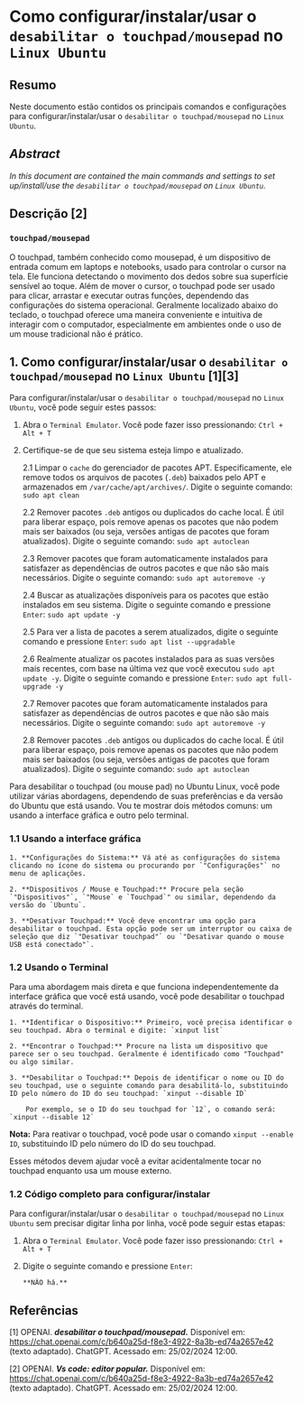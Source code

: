 # Como configurar/instalar/usar o `desabilitar o touchpad/mousepad` no `Linux Ubuntu`

## Resumo

Neste documento estão contidos os principais comandos e configurações para configurar/instalar/usar o `desabilitar o touchpad/mousepad` no `Linux Ubuntu`.

## _Abstract_

_In this document are contained the main commands and settings to set up/install/use the `desabilitar o touchpad/mousepad` on `Linux Ubuntu`._


## Descrição [2]

### `touchpad/mousepad`

O touchpad, também conhecido como mousepad, é um dispositivo de entrada comum em laptops e notebooks, usado para controlar o cursor na tela. Ele funciona detectando o movimento dos dedos sobre sua superfície sensível ao toque. Além de mover o cursor, o touchpad pode ser usado para clicar, arrastar e executar outras funções, dependendo das configurações do sistema operacional. Geralmente localizado abaixo do teclado, o touchpad oferece uma maneira conveniente e intuitiva de interagir com o computador, especialmente em ambientes onde o uso de um mouse tradicional não é prático.


## 1. Como configurar/instalar/usar o `desabilitar o touchpad/mousepad` no `Linux Ubuntu` [1][3]

Para configurar/instalar/usar o `desabilitar o touchpad/mousepad` no `Linux Ubuntu`, você pode seguir estes passos:

1. Abra o `Terminal Emulator`. Você pode fazer isso pressionando: `Ctrl + Alt + T`    

2. Certifique-se de que seu sistema esteja limpo e atualizado.

    2.1 Limpar o `cache` do gerenciador de pacotes APT. Especificamente, ele remove todos os arquivos de pacotes (`.deb`) baixados pelo APT e armazenados em `/var/cache/apt/archives/`. Digite o seguinte comando: `sudo apt clean` 
    
    2.2 Remover pacotes `.deb` antigos ou duplicados do cache local. É útil para liberar espaço, pois remove apenas os pacotes que não podem mais ser baixados (ou seja, versões antigas de pacotes que foram atualizados). Digite o seguinte comando: `sudo apt autoclean`

    2.3 Remover pacotes que foram automaticamente instalados para satisfazer as dependências de outros pacotes e que não são mais necessários. Digite o seguinte comando: `sudo apt autoremove -y`

    2.4 Buscar as atualizações disponíveis para os pacotes que estão instalados em seu sistema. Digite o seguinte comando e pressione `Enter`: `sudo apt update -y`

    2.5 Para ver a lista de pacotes a serem atualizados, digite o seguinte comando e pressione `Enter`:  `sudo apt list --upgradable`

    2.6 Realmente atualizar os pacotes instalados para as suas versões mais recentes, com base na última vez que você executou `sudo apt update -y`. Digite o seguinte comando e pressione `Enter`: `sudo apt full-upgrade -y`

    2.7 Remover pacotes que foram automaticamente instalados para satisfazer as dependências de outros pacotes e que não são mais necessários. Digite o seguinte comando: `sudo apt autoremove -y`

    2.8 Remover pacotes `.deb` antigos ou duplicados do cache local. É útil para liberar espaço, pois remove apenas os pacotes que não podem mais ser baixados (ou seja, versões antigas de pacotes que foram atualizados). Digite o seguinte comando: `sudo apt autoclean`

Para desabilitar o touchpad (ou mouse pad) no Ubuntu Linux, você pode utilizar várias abordagens, dependendo de suas preferências e da versão do Ubuntu que está usando. Vou te mostrar dois métodos comuns: um usando a interface gráfica e outro pelo terminal.

### 1.1 **Usando a interface gráfica**

    1. **Configurações do Sistema:** Vá até as configurações do sistema clicando no ícone do sistema ou procurando por `"Configurações"` no menu de aplicações.
    
    2. **Dispositivos / Mouse e Touchpad:** Procure pela seção `"Dispositivos"`, `"Mouse` e `Touchpad`" ou similar, dependendo da versão do `Ubuntu`.
    
    3. **Desativar Touchpad:** Você deve encontrar uma opção para desabilitar o touchpad. Esta opção pode ser um interruptor ou caixa de seleção que diz `"Desativar touchpad"` ou `"Desativar quando o mouse USB está conectado"`.

### 1.2 Usando o Terminal

Para uma abordagem mais direta e que funciona independentemente da interface gráfica que você está usando, você pode desabilitar o touchpad através do terminal.

    1. **Identificar o Dispositivo:** Primeiro, você precisa identificar o seu touchpad. Abra o terminal e digite: `xinput list`

    2. **Encontrar o Touchpad:** Procure na lista um dispositivo que parece ser o seu touchpad. Geralmente é identificado como "Touchpad" ou algo similar.

    3. **Desabilitar o Touchpad:** Depois de identificar o nome ou ID do seu touchpad, use o seguinte comando para desabilitá-lo, substituindo ID pelo número do ID do seu touchpad: `xinput --disable ID`

        Por exemplo, se o ID do seu touchpad for `12`, o comando será: `xinput --disable 12`

**Nota:** Para reativar o touchpad, você pode usar o comando `xinput --enable ID`, substituindo ID pelo número do ID do seu touchpad.

Esses métodos devem ajudar você a evitar acidentalmente tocar no touchpad enquanto usa um mouse externo.

### 1.2 Código completo para configurar/instalar

Para configurar/instalar/usar o `desabilitar o touchpad/mousepad` no `Linux Ubuntu` sem precisar digitar linha por linha, você pode seguir estas etapas:

1. Abra o `Terminal Emulator`. Você pode fazer isso pressionando: `Ctrl + Alt + T`

2. Digite o seguinte comando e pressione `Enter`:

    ```
    **NÃO há.**
    ```
    

## Referências

[1] OPENAI. ***desabilitar o touchpad/mousepad.*** Disponível em: <https://chat.openai.com/c/b640a25d-f8e3-4922-8a3b-ed74a2657e42> (texto adaptado). ChatGPT. Acessado em: 25/02/2024 12:00.

[2] OPENAI. ***Vs code: editor popular.*** Disponível em: <https://chat.openai.com/c/b640a25d-f8e3-4922-8a3b-ed74a2657e42> (texto adaptado). ChatGPT. Acessado em: 25/02/2024 12:00.

